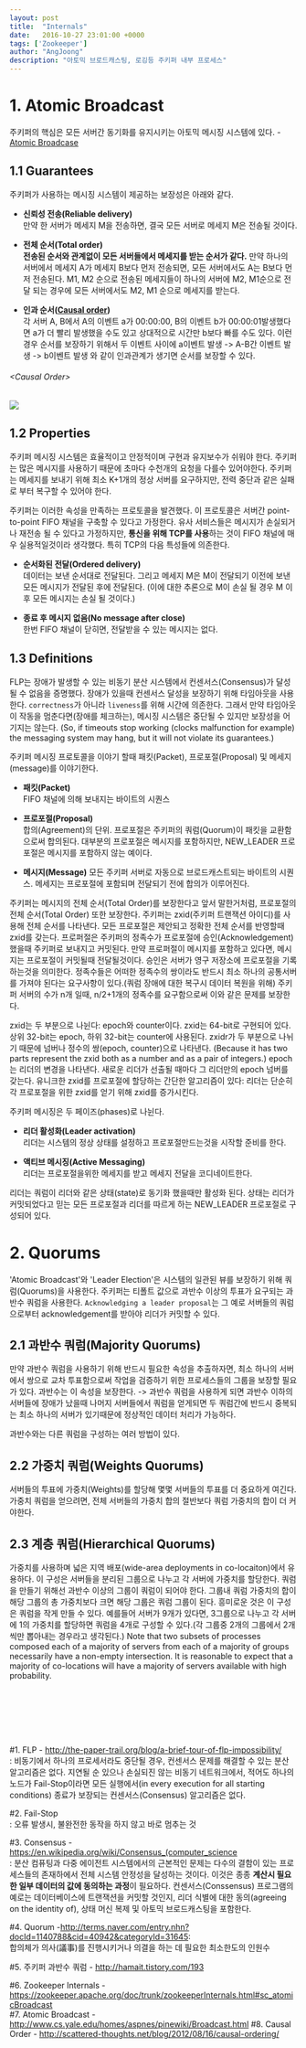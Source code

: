 ```yaml
---
layout: post
title:  "Internals"
date:   2016-10-27 23:01:00 +0000
tags: ['Zookeeper']
author: "AngJoong"
description: "아토믹 브로드캐스팅, 로깅등 주키퍼 내부 프로세스"
---
```


# 1. Atomic Broadcast
주키퍼의 핵심은 모든 서버간 동기화를 유지시키는 아토믹 메시징 시스템에 있다. - [Atomic Broadcase](http://www.cs.yale.edu/homes/aspnes/pinewiki/Broadcast.html)  

## 1.1 Guarantees
주키퍼가 사용하는 메시징 시스템이 제공하는 보장성은 아래와 같다.  

* **신뢰성 전송(Reliable delivery)**  
  만약 한 서버가 메세지 M을 전송하면, 결국 모든 서버로 메세지 M은 전송될 것이다.

* **전체 순서(Total order)**  
 **전송된 순서와 관계없이 모든 서버들에서 메세지를 받는 순서가 같다.** 만약 하나의 서버에서 메세지 A가 메세지 B보다 먼저 전송되면, 모든 서버에서도 A는 B보다 먼저 전송된다. M1, M2 순으로 전송된 메세지들이 하나의 서버에 M2, M1순으로 전달 되는 경우에 모든 서버에서도 M2, M1 순으로 메세지를 받는다.

* **인과 순서([Causal order](http://scattered-thoughts.net/blog/2012/08/16/causal-ordering/))**  
각 서버 A, B에서 A의 이벤트 a가 00:00:00, B의 이벤트 b가 00:00:01발생했다면 a가 더 빨리 발생했을 수도 있고 상대적으로 시간만 b보다 빠를 수도 있다. 이런 경우 순서를 보장하기 위해서 두 이벤트 사이에 a이벤트 발생 -> A-B간 이벤트 발생 -> b이벤트 발생 와 같이 인과관계가 생기면 순서를 보장할 수 있다.


###### &lt;Causal Order>
![](https://upload.wikimedia.org/wikipedia/commons/5/55/Vector_Clock.svg)

## 1.2 Properties
주키퍼 메시징 시스템은 효율적이고 안정적이며 구현과 유지보수가 쉬워야 한다. 주키퍼는 많은 메시지를 사용하기 때문에 초마다 수천개의 요청을 다를수 있어야한다. 주키퍼는 메세지를 보내기 위해 최소 K+1개의 정상 서버를 요구하지만, 전력 중단과 같은 실패로 부터 복구할 수 있어야 한다.  

주키퍼는 이러한 속성을 만족하는 프로토콜을 발견했다. 이 프로토콜은 서버간 point-to-point FIFO 채널을 구축할 수 있다고 가정한다. 유사 서비스들은 메시지가 손실되거나 재전송 될 수 있다고 가정하지만, **통신을 위해 TCP를 사용**하는 것이 FIFO 채널에 매우 실용적일것이라 생각했다. 특히 TCP의 다음 특성들에 의존한다.  

* **순서화된 전달(Ordered delivery)**  
데이터는 보낸 순서대로 전달된다. 그리고 메세지 M은 M이 전달되기 이전에 보낸 모든 메시지가 전달된 후에 전달된다. (이에 대한 추론으로 M이 손실 될 경우 M 이후 모든 메시지는 손실 될 것이다.)

* **종료 후 메시지 없음(No message after close)**  
한번 FIFO 채널이 닫히면, 전달받을 수 있는 메시지는 없다.

## 1.3 Definitions

FLP는 장애가 발생할 수 있는 비동기 분산 시스템에서 컨센서스(Consensus)가 달성될 수 없음을 증명했다. 장애가 있을때 컨센서스 달성을 보장하기 위해 타임아웃을 사용한다. `correctness`가 아니라 `liveness`를 위해 시간에 의존한다. 그래서 만약 타임아웃이 작동을 멈춘다면(장애를 체크하는), 메시징 시스템은 중단될 수 있지만 보장성을 어기지는 않는다. (So, if timeouts stop working (clocks malfunction for example) the messaging system may hang, but it will not violate its guarantees.)

주키퍼 메시징 프로토콜을 이야기 할때 패킷(Packet), 프로포절(Proposal) 및 메세지(message)를 이야기한다.

* **패킷(Packet)**  
FIFO 채널에 의해 보내지는 바이트의 시퀀스

* **프로포절(Proposal)**  
합의(Agreement)의 단위. 프로포절은 주키퍼의 쿼럼(Quorum)이 패킷을 교환함으로써 합의된다. 대부분의 프로포절은 메시지를 포함하지만, NEW_LEADER 프로포절은 메시지를 포함하지 않는 예이다.

* **메시지(Message)**
모든 주키퍼 서버로 자동으로 브로드캐스트되는 바이트의 시퀀스. 메세지는 프로포절에 포함되며 전달되기 전에 합의가 이루어진다.

주키퍼는 메시지의 전체 순서(Total Order)를 보장한다고 앞서 말한거처럼, 프로포절의 전체 순서(Total Order) 또한 보장한다. 주키퍼는 zxid(주키퍼 트랜잭션 아이디)를 사용해 전체 순서를 나타낸다. 모든 프로포절은 제안되고 정확한 전체 순서를 반영할때 zxid를 갖는다. 프로퍼절은 주키퍼의 정족수가 프로포절에 승인(Acknowledgement)했을때 주키퍼로 보내지고 커밋된다. 만약 프로퍼절이 메시지를 포함하고 있다면, 메시지는 프로포절이 커밋될때 전달될것이다. 승인은 서버가 영구 저장소에 프로포절을 기록하는것을 의미한다. 정족수들은 어떠한 정족수의 쌍이라도 반드시 최소 하나의 공통서버를 가져야 된다는 요구사항이 있다.(쿼럼 장애에 대한 복구시 데이터 복원을 위해) 주키퍼 서버의 수가 n개 일때, n/2+1개의 정족수를 요구함으로써 이와 같은 문제를 보장한다.  

zxid는 두 부분으로 나뉜다: epoch와 counter이다. zxid는 64-bit로 구현되어 있다. 상위 32-bit는 epoch, 하위 32-bit는 counter에 사용된다. zxidr가 두 부분으로 나뉘기 때문에 넘버나 정수의 쌍(epoch, counter)으로 나타낸다. (Because it has two parts represent the zxid both as a number and as a pair of integers.) epoch는 리더의 변경을 나타낸다. 새로운 리더가 선출될 때마다 그 리더만의 epoch 넘버를 갖는다. 유니크한 zxid를 프로포절에 할당하는 간단한 알고리즘이 있다: 리더는 단순히 각 프로포절을 위한 zxid를 얻기 위해 zxid를 증가시킨다.  

주키퍼 메시징은 두 페이즈(phases)로 나뉜다.

* **리더 활성화(Leader activation)**  
리더는 시스템의 정상 상태를 설정하고 프로포절만드는것을 시작할 준비를 한다.

* **액티브 메시징(Active Messaging)**  
리더는 프로포절을위한 메세지를 받고 메세지 전달을 코디네이트한다.  

리더는 쿼럼이 리더와 같은 상태(state)로 동기화 했을때만 활성화 된다. 상태는 리더가 커밋되었다고 믿는 모든 프로포절과 리더를 따르게 하는 NEW_LEADER 프로포절로 구성되어 있다.  


# 2. Quorums
'Atomic Broadcast'와 'Leader Election'은 시스템의 일관된 뷰를 보장하기 위해 쿼럼(Quorums)을 사용한다. 주키퍼는 티폴트 값으로 과반수 이상의 투표가 요구되는 과반수 쿼럼을 사용한다. `Acknowledging a leader proposal`는 그 예로 서버들의 쿼럼으로부터 acknowledgement를 받아야 리더가 커밋할 수 있다.  

## 2.1 과반수 쿼럼(Majority Quorums)
만약 과반수 쿼럼을 사용하기 위해 반드시 필요한 속성을 추출하자면, 최소 하나의 서버에서 쌍으로 교차 투표함으로써 작업을 검증하기 위한 프로세스들의 그룹을 보장할 필요가 있다. 과반수는 이 속성을 보장한다.
-> 과반수 쿼럼을 사용하게 되면 과반수 이하의 서버들에 장애가 났을때 나머지 서버들에서 쿼럼을 얻게되면 두 쿼럼간에 반드시 중복되는 최소 하나의 서버가 있기때문에 정상적인 데이터 처리가 가능하다.

과반수와는 다른 쿼럼을 구성하는 여러 방법이 있다.  

## 2.2 가중치 쿼럼(Weights Quorums)
서버들의 투표에 가중치(Weights)를 할당해 몇몇 서버들의 투표를 더 중요하게 여긴다. 가중치 쿼럼을 얻으려면, 전체 서버들의 가중치 합의 절반보다 쿼럼 가중치의 합이 더 커야한다.  

## 2.3 계층 쿼럼(Hierarchical Quorums)
가중치를 사용하며 넓은 지역 배포(wide-area deployments in co-locaiton)에서 유용하다. 이 구성은 서버들을 분리된 그룹으로 나누고 각 서버에 가중치를 할당한다. 쿼럼을 만들기 위해선 과반수 이상의 그룹이 쿼럼이 되어야 한다. 그룹내 쿼럼 가중치의 합이 해당 그룹의 총 가중치보다 크면 해당 그룹은 쿼럼 그룹이 된다. 흥미로운 것은 이 구성은 쿼럼을 작게 만들 수 있다. 예를들어 서버가 9개가 있다면, 3그룹으로 나누고 각 서버에 1의 가중치를 할당하면 쿼럼을 4개로 구성할 수 있다.(각 그룹중 2개의 그룹에서 2개씩만 뽑아내는 경우라고 생각된다.) Note that two subsets of processes composed each of a majority of servers from each of a majority of groups necessarily have a non-empty intersection. It is reasonable to expect that a majority of co-locations will have a majority of servers available with high probability.

<br>
<br>
<br>
<br>
<br>

\#1.  FLP - http://the-paper-trail.org/blog/a-brief-tour-of-flp-impossibility/  
  : 비동기에서 하나의 프로세서라도 중단될 경우, 컨센서스 문제를 해결할 수 있는 분산 알고리즘은 없다. 지연될 순 있으나 손실되진 않는 비동기 네트워크에서, 적어도 하나의 노드가 Fail-Stop이라면 모든 실행에서(in every execution for all starting conditions) 종료가 보장되는 컨센서스(Consensus) 알고리즘은 없다.

\#2. Fail-Stop  
  : 오류 발생시, 불완전한 동작을 하지 않고 바로 멈추는 것

\#3. Consensus - https://en.wikipedia.org/wiki/Consensus_(computer_science  
  : 분산 컴퓨팅과 다중 에이전트 시스템에서의 근본적인 문제는 다수의 결함이 있는 프로세스들의 존재하에서 전체 시스템 안정성을 달성하는 것이다. 이것은 종종 **계산시 필요한 일부 데이터의 값에 동의하는 과정**이 필요하다. 컨센서스(Conssensus) 프로그램의 예로는 데이터베이스에 트랜잭션을 커밋할 것인지, 리더 식별에 대한 동의(agreeing on the identity of), 상태 머신 복제 및 아토믹 브로드캐스팅을 포함한다.

\#4. Quorum -http://terms.naver.com/entry.nhn?docId=1140788&cid=40942&categoryId=31645:  
합의체가 의사(議事)를 진행시키거나 의결을 하는 데 필요한 최소한도의 인원수

\#5. 주키퍼 과반수 쿼럼 - http://hamait.tistory.com/193


\#6. Zookeeper Internals - https://zookeeper.apache.org/doc/trunk/zookeeperInternals.html#sc_atomicBroadcast  
\#7. Atomic Broadcast - http://www.cs.yale.edu/homes/aspnes/pinewiki/Broadcast.html
\#8. Causal Order - http://scattered-thoughts.net/blog/2012/08/16/causal-ordering/
